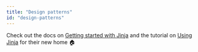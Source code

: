 ```yaml
---
title: "Design patterns"
id: "design-patterns"
---
```



<Callout type="warning" title="This article has been replaced">

Check out the docs on [Getting started with Jinja](getting-started-with-jinja) and the tutorial on [Using Jinja](using-jinja) for their new home 🏠

</Callout>
